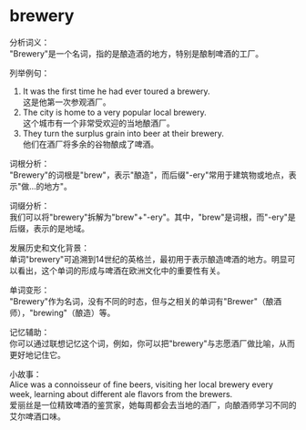 # brewery

分析词义：  
"Brewery"是一个名词，指的是酿造酒的地方，特别是酿制啤酒的工厂。

  

列举例句：

  

1.  It was the first time he had ever toured a brewery.  
    这是他第一次参观酒厂。
2.  The city is home to a very popular local brewery.  
    这个城市有一个非常受欢迎的当地酿酒厂。
3.  They turn the surplus grain into beer at their brewery.  
    他们在酒厂将多余的谷物酿成了啤酒。

  

词根分析：  
"Brewery"的词根是"brew"，表示"酿造"，而后缀"-ery"常用于建筑物或地点，表示"做…的地方"。

  

词缀分析：  
我们可以将"brewery"拆解为"brew"+"-ery"。其中，"brew"是词根，而"-ery"是后缀，表示的是地域。

  

发展历史和文化背景：  
单词"brewery"可追溯到14世纪的英格兰，最初用于表示酿造啤酒的地方。明显可以看出，这个单词的形成与啤酒在欧洲文化中的重要性有关。

  

单词变形：  
"Brewery"作为名词，没有不同的时态，但与之相关的单词有"Brewer"（酿酒师），"brewing"（酿造）等。

  

记忆辅助：  
你可以通过联想记忆这个词，例如，你可以把"brewery"与志愿酒厂做比喻，从而更好地记住它。

  

小故事：  
Alice was a connoisseur of fine beers, visiting her local brewery every week, learning about different ale flavors from the brewers.  
爱丽丝是一位精致啤酒的鉴赏家，她每周都会去当地的酒厂，向酿酒师学习不同的艾尔啤酒口味。
